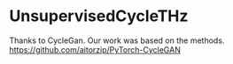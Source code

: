 # UnsupervisedCycleTHz
Thanks to CycleGan. Our work was based on the methods.
https://github.com/aitorzip/PyTorch-CycleGAN
